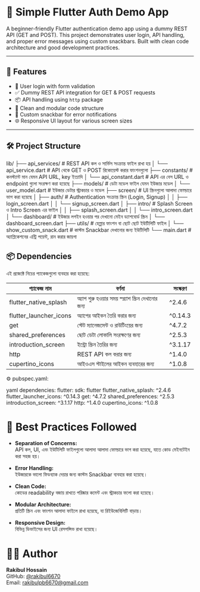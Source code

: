 # 🚀 Simple Flutter Auth Demo App

A beginner-friendly Flutter authentication demo app using a dummy REST API (GET and POST). This project demonstrates user login, API handling, and proper error messages using custom snackbars. Built with clean code architecture and good development practices.

---

## 📱 Features

- 🔐 User login with form validation
- ✅ Dummy REST API integration for GET & POST requests
- 📦 API handling using `http` package
- 🍭 Clean and modular code structure
- 🔔 Custom snackbar for error notifications
- 🌐 Responsive UI layout for various screen sizes

---

## 🛠️ Project Structure
lib/
├── api_services/          # REST API কল ও সার্ভিস সংক্রান্ত ফাইল রাখা হয়
│   └── api_service.dart   # API থেকে GET ও POST রিকোয়েস্ট করার ফাংশনগুলো
├── constants/             # কনস্ট্যান্ট মান যেমন API URL, key ইত্যাদি
│   └── api_constant.dart  # API এর বেস URL ও endpoint গুলো সংরক্ষণ করা হয়েছে
├── models/                # ডেটা মডেল ফাইল যেমন ইউজার মডেল
│   └── user_model.dart    # ইউজার ডেটার স্ট্রাকচার ও মডেল
├── screen/                # UI স্ক্রিনগুলো আলাদা ফোল্ডারে ভাগ করা হয়েছে
│   ├── auth/              # Authentication সংক্রান্ত স্ক্রিন (Login, Signup)
│   │   ├── login_screen.dart
│   │   └── signup_screen.dart
│   ├── intro/             # Splash Screen ও Intro Screen এর ফাইল
│   │   ├── splash_screen.dart
│   │   └── intro_screen.dart
│   └── dashboard/         # ইউজার লগইন হওয়ার পর দেখানো মেইন ড্যাশবোর্ড স্ক্রিন
│       └── dashboard_screen.dart
├── utils/                 # হেল্পার ফাংশন বা ছোট ছোট ইউটিলিটি ফাইল
│   └── show_custom_snack.dart  # কাস্টম Snackbar দেখানোর জন্য ইউটিলিটি
└── main.dart              # অ্যাপ্লিকেশনের এন্ট্রি পয়েন্ট, রান করার জায়গা


## 📦 Dependencies

এই প্রজেক্টে নিচের প্যাকেজগুলো ব্যবহার করা হয়েছে:

| প্যাকেজ নাম             | বর্ণনা                                      | সংস্করণ       |
|------------------------|---------------------------------------------|---------------|
| flutter_native_splash  | অ্যাপ শুরু হওয়ার সময় স্প্ল্যাশ স্ক্রিন দেখানোর জন্য | ^2.4.6        |
| flutter_launcher_icons | অ্যাপের আইকন তৈরি করার জন্য                | ^0.14.3       |
| get                    | স্টেট ম্যানেজমেন্ট ও রাউটিংয়ের জন্য             | ^4.7.2        |
| shared_preferences     | ছোট ডেটা লোকালি সংরক্ষণের জন্য               | ^2.5.3        |
| introduction_screen    | ইন্ট্রো স্ক্রিন তৈরির জন্য                         | ^3.1.17       |
| http                   | REST API কল করার জন্য                       | ^1.4.0        |
| cupertino_icons        | আইওএস স্টাইলের আইকন ব্যবহারের জন্য          | ^1.0.8        |


⚙️ pubspec.yaml:

yaml
dependencies:
  flutter:
    sdk: flutter
  flutter_native_splash: ^2.4.6
  flutter_launcher_icons: ^0.14.3
  get: ^4.7.2
  shared_preferences: ^2.5.3
  introduction_screen: ^3.1.17
  http: ^1.4.0
  cupertino_icons: ^1.0.8
  
# 🧠 Best Practices Followed
- **Separation of Concerns:**  
  API কল, UI, এবং ইউটিলিটি ফাইলগুলো আলাদা আলাদা ফোল্ডারে ভাগ করা হয়েছে, যাতে কোড মেইনটেইন করা সহজ হয়।

- **Error Handling:**  
  ইউজারকে ভালো ফিডব্যাক দেয়ার জন্য কাস্টম Snackbar ব্যবহার করা হয়েছে।

- **Clean Code:**  
  কোডের readability বজায় রাখতে পরিষ্কার কমেন্ট এবং স্ট্রাকচার ফলো করা হয়েছে।

- **Modular Architecture:**  
  প্রতিটি স্ক্রিন এবং ফাংশন আলাদা ফাইলে রাখা হয়েছে, যা রিইউজেবিলিটি বাড়ায়।

- **Responsive Design:**  
  বিভিন্ন ডিভাইসের জন্য UI রেসপন্সিভ রাখা হয়েছে।


# 🧑‍💻 Author

**Rakibul Hossain**  
GitHub: [@rakibul6670](https://github.com/rakibul6670)  
Email: rakibulpb6670@gmail.com  




